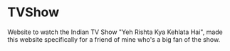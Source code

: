 # TVShow
Website to watch the Indian TV Show "Yeh Rishta Kya Kehlata Hai", 
made this website specifically for a friend of mine who's a big fan of the show.
